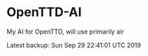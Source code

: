 # OpenTTD-AI
My AI for OpenTTD, will use primarily air

Latest backup: Sun Sep 29 22:41:01 UTC 2019
